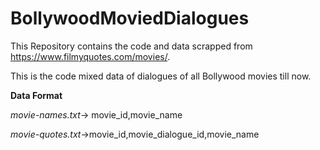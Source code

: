 # BollywoodMoviedDialogues
This Repository contains the code and data scrapped from https://www.filmyquotes.com/movies/.

This is the code mixed data of dialogues of all Bollywood movies till now.

**Data Format**

*movie-names.txt*-> movie_id,movie_name

*movie-quotes.txt*->movie_id,movie_dialogue_id,movie_name
